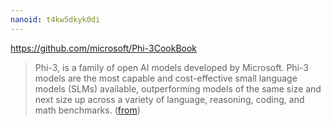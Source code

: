 ```yaml
---
nanoid: t4kw5dkyk0di
---
```

https://github.com/microsoft/Phi-3CookBook

> Phi-3, is a family of open AI models developed by Microsoft. Phi-3 models are the most capable and cost-effective small language models (SLMs) available, outperforming models of the same size and next size up across a variety of language, reasoning, coding, and math benchmarks. ([from](https://github.com/microsoft/Phi-3CookBook))
